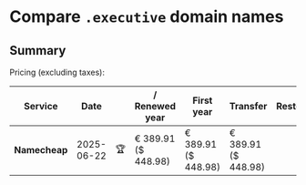 # Compare `.executive` domain names

## Summary

Pricing (excluding taxes):

| Service | Date |  | / Renewed year | First year | Transfer | Restoration |
|--|--|--|--|--|--|--|
| **Namecheap** | 2025-06-22 | 🏆 | € 389.91<br>($ 448.98) | € 389.91<br>($ 448.98) | € 389.91<br>($ 448.98) |  |
